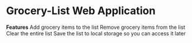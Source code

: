# Grocery-List Web Application
<strong>Features</strong>
Add grocery items to the list
Remove grocery items from the list
Clear the entire list
Save the list to local storage so you can access it later

